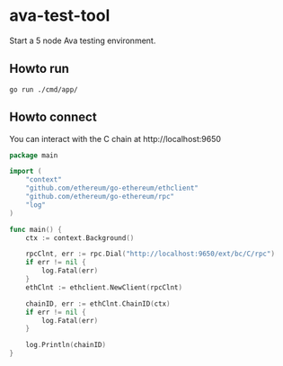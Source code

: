# ava-test-tool

Start a 5 node Ava testing environment.

## Howto run

```shell
go run ./cmd/app/
```

## Howto connect

You can interact with the C chain at http://localhost:9650

```go
package main

import (
	"context"
	"github.com/ethereum/go-ethereum/ethclient"
	"github.com/ethereum/go-ethereum/rpc"
	"log"
)

func main() {
	ctx := context.Background()

	rpcClnt, err := rpc.Dial("http://localhost:9650/ext/bc/C/rpc")
	if err != nil {
		log.Fatal(err)
	}
	ethClnt := ethclient.NewClient(rpcClnt)

	chainID, err := ethClnt.ChainID(ctx)
	if err != nil {
		log.Fatal(err)
	}

	log.Println(chainID)
}
```
